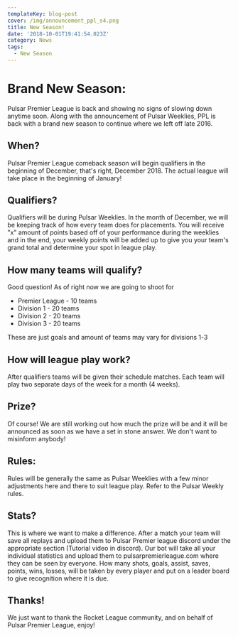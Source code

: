 ```yaml
---
templateKey: blog-post
cover: /img/announcement_ppl_s4.png
title: New Season!
date: '2018-10-01T19:41:54.023Z'
category: News
tags:
  - New Season
---
```

# Brand New Season:

Pulsar Premier League is back and showing no signs of slowing down anytime soon. Along with the announcement of Pulsar Weeklies, PPL is back with a brand new season to continue where we left off late 2016.

## When?

Pulsar Premier League comeback season will begin qualifiers in the beginning of December, that's right, December 2018. The actual league will take place in the beginning of January!

## Qualifiers?

Qualifiers will be during Pulsar Weeklies. In the month of December, we will be keeping track of how every team does for placements. You will receive "x" amount of points based off of your performance during the weeklies and in the end, your weekly points will be added up to give you your team's grand total and determine your spot in league play.

## How many teams will qualify?

Good question! As of right now we are going to shoot for

* Premier League - 10 teams
* Division 1 - 20 teams
* Division 2 - 20 teams
* Division 3 - 20 teams

These are just goals and amount of teams may vary for divisions 1-3

## How will league play work?

After qualifiers teams will be given their schedule matches. Each team will play two separate days of the week for a month (4 weeks). 

## Prize?

Of course! We are still working out how much the prize will be and it will be announced as soon as we have a set in stone answer. We don't want to misinform anybody!

## Rules:

Rules will be generally the same as Pulsar Weeklies with a few minor adjustments here and there to suit league play. Refer to the Pulsar Weekly rules.

## Stats?

This is where we want to make a difference. After a match your team will save all replays and upload them to Pulsar Premier league discord under the appropriate section (Tutorial video in discord). Our bot will take all your individual statistics and upload them to pulsarpremierleague.com where they can be seen by everyone. How many shots, goals, assist, saves, points, wins, losses, will be taken by every player and put on a leader board to give recognition where it is due.  



## Thanks!

We just want to thank the Rocket League community, and on behalf of Pulsar Premier League, enjoy!
